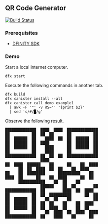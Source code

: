 ## QR Code Generator

[![Build Status](https://travis-ci.org/enzoh/qr.svg?branch=master)](https://travis-ci.org/enzoh/qr?branch=master)

### Prerequisites

- [DFINITY SDK](https://sdk.dfinity.org)

### Demo

Start a local internet computer.

```
dfx start
```

Execute the following commands in another tab.

```
dfx build
dfx canister install --all
dfx canister call demo example1
  | awk -F '"' -v RS='' '{print $2}'
  | sed 's/#/█/g'
```

Observe the following result.

```
██████████████  ████  ████  ██████████████
██          ██  ██  ██      ██          ██
██  ██████  ██    ████  ██  ██  ██████  ██
██  ██████  ██  ████        ██  ██████  ██
██  ██████  ██    ████      ██  ██████  ██
██          ██    ████      ██          ██
██████████████  ██  ██  ██  ██████████████
                ████                      
██  ████  ██████    ██      ██    ██  ████
      ██  ██  ████  ██  ██    ██  ████    
██    ██  ████████      ██████████    ██  
████  ██      ██    ██  ████      ██  ██  
      ████████████    ██  ██    ██        
                ██████    ██  ██        ██
██████████████  ██        ████  ██  ████  
██          ██  ██  ██████████      ██  ██
██  ██████  ██    ██  ██    ██          ██
██  ██████  ██  ██  ██    ██    ██  ████  
██  ██████  ██  ██  ████  ██    ██  ██    
██          ██    ██  ████  ██  ████  ████
██████████████  ██    ████    ██      ██  

```
